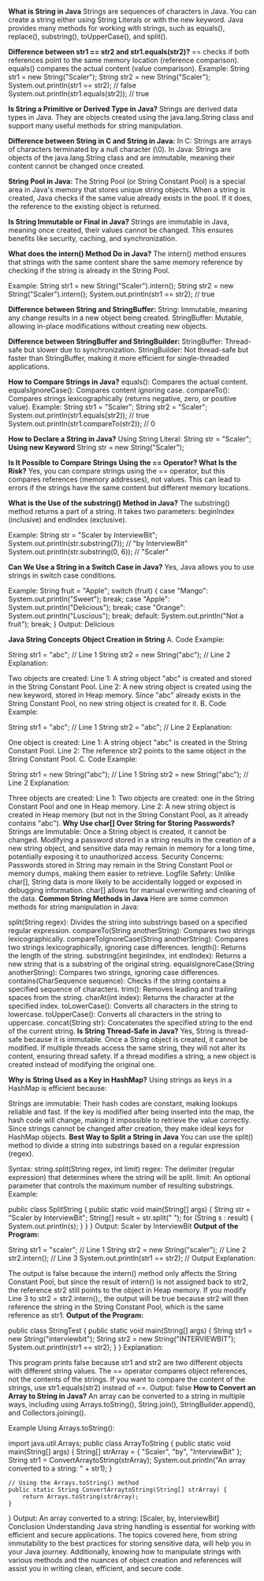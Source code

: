 **What is String in Java**
Strings are sequences of characters in Java. You can create a string either using String Literals or with the new keyword. Java provides many methods for working with strings, such as equals(), replace(), substring(), toUpperCase(), and split().
 
 
 **Difference between str1 == str2 and str1.equals(str2)?**
== checks if both references point to the same memory location (reference comparison).
equals() compares the actual content (value comparison).
Example:
String str1 = new String("Scaler");
String str2 = new String("Scaler");
System.out.println(str1 == str2);  // false
System.out.println(str1.equals(str2));  // true


**Is String a Primitive or Derived Type in Java?**
Strings are derived data types in Java. They are objects created using the java.lang.String class and support many useful methods for string manipulation.


**Difference between String in C and String in Java:**
In C: Strings are arrays of characters terminated by a null character (\0).
In Java: Strings are objects of the java.lang.String class and are immutable, meaning their content cannot be changed once created.


**String Pool in Java:**
The String Pool (or String Constant Pool) is a special area in Java's memory that stores unique string objects. When a string is created, Java checks if the same value already exists in the pool. If it does, the reference to the existing object is returned.


**Is String Immutable or Final in Java?**
Strings are immutable in Java, meaning once created, their values cannot be changed. This ensures benefits like security, caching, and synchronization.


**What does the intern() Method Do in Java?**
The intern() method ensures that strings with the same content share the same memory reference by checking if the string is already in the String Pool.

Example:
String str1 = new String("Scaler").intern();
String str2 = new String("Scaler").intern();
System.out.println(str1 == str2);  // true


**Difference between String and StringBuffer:**
String: Immutable, meaning any change results in a new object being created.
StringBuffer: Mutable, allowing in-place modifications without creating new objects.


**Difference between StringBuffer and StringBuilder:**
StringBuffer: Thread-safe but slower due to synchronization.
StringBuilder: Not thread-safe but faster than StringBuffer, making it more efficient for single-threaded applications.


**How to Compare Strings in Java?**
equals(): Compares the actual content.
equalsIgnoreCase(): Compares content ignoring case.
compareTo(): Compares strings lexicographically (returns negative, zero, or positive value).
Example:
String str1 = "Scaler";
String str2 = "Scaler";
System.out.println(str1.equals(str2));  // true
System.out.println(str1.compareTo(str2));  // 0


**How to Declare a String in Java?**
Using String Literal:
String str = "Scaler";
**Using new Keyword**
String str = new String("Scaler");


**Is It Possible to Compare Strings Using the == Operator? What Is the Risk?**
Yes, you can compare strings using the == operator, but this compares references (memory addresses), not values. This can lead to errors if the strings have the same content but different memory locations.


**What is the Use of the substring() Method in Java?**
The substring() method returns a part of a string. It takes two parameters: beginIndex (inclusive) and endIndex (exclusive).

Example:
String str = "Scaler by InterviewBit";
System.out.println(str.substring(7));  // "by InterviewBit"
System.out.println(str.substring(0, 6));  // "Scaler"


**Can We Use a String in a Switch Case in Java?**
Yes, Java allows you to use strings in switch case conditions.

Example:
String fruit = "Apple";
switch (fruit) {
    case "Mango": System.out.println("Sweet"); break;
    case "Apple": System.out.println("Delicious"); break;
    case "Orange": System.out.println("Luscious"); break;
    default: System.out.println("Not a fruit"); break;
}
Output: Delicious



**Java String Concepts**
**Object Creation in String**
A. Code Example:

String str1 = "abc"; // Line 1
String str2 = new String("abc"); // Line 2
Explanation:

Two objects are created:
Line 1: A string object "abc" is created and stored in the String Constant Pool.
Line 2: A new string object is created using the new keyword, stored in Heap memory.
Since "abc" already exists in the String Constant Pool, no new string object is created for it.
B. Code Example:

String str1 = "abc"; // Line 1
String str2 = "abc"; // Line 2
Explanation:

One object is created:
Line 1: A string object "abc" is created in the String Constant Pool.
Line 2: The reference str2 points to the same object in the String Constant Pool.
C. Code Example:

String str1 = new String("abc"); // Line 1
String str2 = new String("abc"); // Line 2
Explanation:

Three objects are created:
Line 1: Two objects are created: one in the String Constant Pool and one in Heap memory.
Line 2: A new string object is created in Heap memory (but not in the String Constant Pool, as it already contains "abc").
**Why Use char[] Over String for Storing Passwords?**
Strings are Immutable: Once a String object is created, it cannot be changed. Modifying a password stored in a string results in the creation of a new string object, and sensitive data may remain in memory for a long time, potentially exposing it to unauthorized access.
Security Concerns: Passwords stored in String may remain in the String Constant Pool or memory dumps, making them easier to retrieve.
Logfile Safety: Unlike char[], String data is more likely to be accidentally logged or exposed in debugging information. char[] allows for manual overwriting and cleaning of the data.
**Common String Methods in Java**
Here are some common methods for string manipulation in Java:

split(String regex): Divides the string into substrings based on a specified regular expression.
compareTo(String anotherString): Compares two strings lexicographically.
compareToIgnoreCase(String anotherString): Compares two strings lexicographically, ignoring case differences.
length(): Returns the length of the string.
substring(int beginIndex, int endIndex): Returns a new string that is a substring of the original string.
equalsIgnoreCase(String anotherString): Compares two strings, ignoring case differences.
contains(CharSequence sequence): Checks if the string contains a specified sequence of characters.
trim(): Removes leading and trailing spaces from the string.
charAt(int index): Returns the character at the specified index.
toLowerCase(): Converts all characters in the string to lowercase.
toUpperCase(): Converts all characters in the string to uppercase.
concat(String str): Concatenates the specified string to the end of the current string.
**Is String Thread-Safe in Java?**
Yes, String is thread-safe because it is immutable. Once a String object is created, it cannot be modified. If multiple threads access the same string, they will not alter its content, ensuring thread safety. If a thread modifies a string, a new object is created instead of modifying the original one.

**Why is String Used as a Key in HashMap?**
Using strings as keys in a HashMap is efficient because:

Strings are immutable: Their hash codes are constant, making lookups reliable and fast.
If the key is modified after being inserted into the map, the hash code will change, making it impossible to retrieve the value correctly. Since strings cannot be changed after creation, they make ideal keys for HashMap objects.
**Best Way to Split a String in Java**
You can use the split() method to divide a string into substrings based on a regular expression (regex).

Syntax:
string.split(String regex, int limit)
regex: The delimiter (regular expression) that determines where the string will be split.
limit: An optional parameter that controls the maximum number of resulting substrings.
Example:

public class SplitString {
    public static void main(String[] args) {
        String str = "Scaler by InterviewBit";
        String[] result = str.split(" ");
        for (String s : result) {
            System.out.println(s);
        }
    }
}
Output:
Scaler
by
InterviewBit
**Output of the Program:**

String str1 = "scaler"; // Line 1
String str2 = new String("scaler"); // Line 2
str2.intern(); // Line 3
System.out.println(str1 == str2); // Output
Explanation:

The output is false because the intern() method only affects the String Constant Pool, but since the result of intern() is not assigned back to str2, the reference str2 still points to the object in Heap memory.
If you modify Line 3 to str2 = str2.intern();, the output will be true because str2 will then reference the string in the String Constant Pool, which is the same reference as str1.
**Output of the Program:**

public class StringTest {
    public static void main(String[] args) {
        String str1 = new String("interviewbit");
        String str2 = new String("INTERVIEWBIT");
        System.out.println(str1 == str2);
    }
}
Explanation:

This program prints false because str1 and str2 are two different objects with different string values. The == operator compares object references, not the contents of the strings.
If you want to compare the content of the strings, use str1.equals(str2) instead of ==.
Output:
false
**How to Convert an Array to String in Java?**
An array can be converted to a string in multiple ways, including using Arrays.toString(), String.join(), StringBuilder.append(), and Collectors.joining().

Example Using Arrays.toString():

import java.util.Arrays;
public class ArrayToString {
    public static void main(String[] args) {
        String[] strArray = { "Scaler", "by", "InterviewBit" };
        String str1 = ConvertArraytoString(strArray);
        System.out.println("An array converted to a string: " + str1);
    }

    // Using the Arrays.toString() method
    public static String ConvertArraytoString(String[] strArray) {
        return Arrays.toString(strArray);
    }
}
Output:
An array converted to a string: [Scaler, by, InterviewBit]
Conclusion
Understanding Java string handling is essential for working with efficient and secure applications. The topics covered here, from string immutability to the best practices for storing sensitive data, will help you in your Java journey. Additionally, knowing how to manipulate strings with various methods and the nuances of object creation and references will assist you in writing clean, efficient, and secure code.
